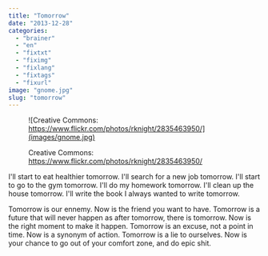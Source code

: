 ```yaml
---
title: "Tomorrow"
date: "2013-12-28"
categories: 
  - "brainer"
  - "en"
  - "fixtxt"
  - "fiximg"
  - "fixlang"
  - "fixtags"
  - "fixurl"
image: "gnome.jpg"
slug: "tomorrow"
---
```


<figure>

![Creative Commons: https://www.flickr.com/photos/rknight/2835463950/](images/gnome.jpg)

<figcaption>

Creative Commons: https://www.flickr.com/photos/rknight/2835463950/

</figcaption>

</figure>

I'll start to eat healthier tomorrow. I'll search for a new job tomorrow. I'll start to go to the gym tomorrow. I'll do my homework tomorrow. I'll clean up the house tomorrow. I'll write the book I always wanted to write tomorrow.

Tomorrow is our ennemy. Now is the friend you want to have. Tomorrow is a future that will never happen as after tomorrow, there is tomorrow. Now is the right moment to make it happen. Tomorrow is an excuse, not a point in time. Now is a synonym of action. Tomorrow is a lie to ourselves. Now is your chance to go out of your comfort zone, and do epic shit.
